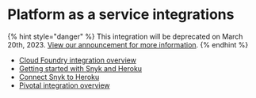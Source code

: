 # Platform as a service integrations

{% hint style="danger" %}
This integration will be deprecated on March 20th, 2023. [View our announcement for more information](https://updates.snyk.io/deprecation-of-serverless-and-platform-as-a-service-integrations-257143).
{% endhint %}

* [Cloud Foundry integration overview](cloud-foundry-integration-overview.md)
* [Getting started with Snyk and Heroku](getting-started-with-snyk-and-heroku.md)
* [Connect Snyk to Heroku](connect-snyk-to-heroku.md)
* [Pivotal integration overview](pivotal-integration-overview.md)
